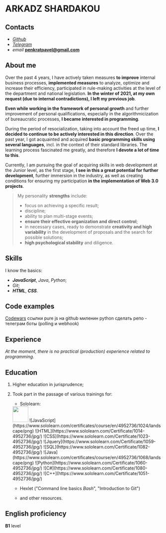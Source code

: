 ARKADZ SHARDAKOU
================

Contacts
--------
- [_Github_](https://github.com/Arkadz)
- [_Telegram_](https://t.me/ArkadzS)
- _email_ **penkratpavel@gmail.com**


About me
--------
Over the past 4 years, I have actively taken measures **to improve** internal business processes, **implemented measures** to analyze, optimize and increase their efficiency, participated in rule-making activities at the level of the department and national legislation. **In the winter of 2021, at my own request (due to internal contradictions), I left my previous job**.

**Even while working in the framework of personal growth** and further improvement of personal qualifications, especially in the algorithmicization of bureaucratic processes, **I became interested in programming**.  

During the period of resocialization, taking into account the freed up time, **I decided to continue to be actively interested in this direction**. Over the past year, I got acquainted and acquired **basic programming skills using several languages**, incl. in the context of their standard libraries. The learning process fascinated me greatly, and therefore **I devote a lot of time to this**.

Currently, I am pursuing the goal of acquiring skills in web development at the Junior level, as the first stage, **I see in this a great potential for further development**, further immersion in the industry, as well as creating conditions for ensuring my participation **in the implementation of Web 3.0 projects**.

> My personality **strengths** include:
> - focus on achieving a specific result;
> - discipline;
> - ability to plan multi-stage events;
> - **ensure their effective organization and direct control**;
> - in necessary cases, ready to demonstrate **creativity and high variability** in the  development of proposals and the search for possible solutions;
> - **high psychological stability** and diligence.

Skills
------
I know the basics:
- **_JavaScript_**, _Java_, _Python_;
- _Git_;
- **_HTML_**, **_CSS_**.

Code examples
-------------
[Codewars](https://www.codewars.com/users/Arkadz/completed_solutions)
ссылки pure js на github миленин
python сделать репо - телеграм боты (polling и webhook)

Experience
----------
_At the moment, there is no practical (production) experience related to programming_.

Education
---------
1. Higher education in jurisprudence;
2. Took part in the passage of various trainings for:
    - Sololearn: 
    <img src='https://www.sololearn.com/certificates/course/en/4952736/1024/landscape/png' width='50'  heigh='40'>
    ![JavaScript](https://www.sololearn.com/certificates/course/en/4952736/1024/landscape/png)
    ![HTML](https://www.sololearn.com/Certificate/1014-4952736/jpg/)
    ![CSS](https://www.sololearn.com/Certificate/1023-4952736/jpg/)
    ![Jquery](https://www.sololearn.com/Certificate/1059-4952736/jpg/)
    ![SQL](https://www.sololearn.com/Certificate/1082-4952736/jpg/)
    ![Java](https://www.sololearn.com/certificates/course/en/4952736/1068/landscape/png)
    ![Python](https://www.sololearn.com/Certificate/1060-4952736/jpg/)
    ![C#](https://www.sololearn.com/Certificate/1080-4952736/jpg/)
    ![C++](https://www.sololearn.com/Certificate/1051-4952736/jpg/)
    
    - Hexlet ("Command line basics _Bash_", "Introduction to Git")

    - and other resources.

English proficiency
-------------------
**B1** level